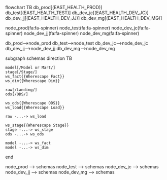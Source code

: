 flowchart TB
db_prod[(EAST_HEALTH_PROD)]
db_test[(EAST_HEALTH_TEST)]
db_dev_jc[(EAST_HEALTH_DEV_JC)]
db_dev_jj[(EAST_HEALTH_DEV_JJ)]
db_dev_mg[(EAST_HEALTH_DEV_MG)]

node_prod(fa:fa-spinner)
node_test(fa:fa-spinner)
node_dev_jc(fa:fa-spinner)
node_dev_jj(fa:fa-spinner)
node_dev_mg(fa:fa-spinner)

db_prod-->node_prod
db_test-->node_test
db_dev_jc-->node_dev_jc
db_dev_jj-->node_dev_jj
db_dev_mg-->node_dev_mg

subgraph schemas
    direction TB
    
    model[/Model or Mart/]
    stage[/Stage/]
    ws_fact{{Wherescape Fact}}
    ws_dim{{Wherescape Dim}}

    raw[/Landing/]
    ods[/ODS/]
    
    ws_ods{{Wherescape ODS}}
    ws_load{{Wherescape Load}}

    raw -...-> ws_load

    ws_stage{{Wherescape Stage}}
    stage -...-> ws_stage
    ods -...-> ws_ods

    model -...-> ws_fact
    model -...-> ws_dim
end

node_prod --> schemas
node_test --> schemas
node_dev_jc --> schemas
node_dev_jj --> schemas
node_dev_mg --> schemas



